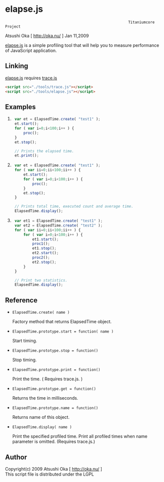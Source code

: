 
# elapse.js

                                                            Titaniumcore Project

Atsushi Oka [ http://oka.nu/ ]                                       Jan 11,2009

[elapse.js](elapse.js) is a simple profiling tool that will help you to measure
performance of JavaScript application.

## Linking

[elapse.js](elapse.js) requires [trace.js](trace.js)

```html
<script src="./tools/trace.js"></script>
<script src="./tools/elapse.js"></script>
```

## Examples

1.
   ```javascript
    var et = ElapsedTime.create( "test1" );
    et.start();
    for ( var i=0;i<100;i++ ) {
        proc();
    }
    et.stop();

    // Prints the elapsed time.
    et.print();
   ```


2.
   ```javascript
    var et = ElapsedTime.create( "test1" );
    for ( var ii=0;ii<100;ii++ ) {
        et.start();
        for ( var i=0;i<100;i++ ) {
            proc();
        }
        et.stop();
    }

    // Prints total time, executed count and average time.
    ElapsedTime.display();
   ```


3.
   ```javascript
    var et1 = ElapsedTime.create( "test1" );
    var et2 = ElapsedTime.create( "test2" );
    for ( var ii=0;ii<100;ii++ ) {
        for ( var i=0;i<100;i++ ) {
            et1.start();
            proc1();
            et1.stop();
            et2.start();
            proc2();
            et2.stop();
        }
    }

    // Print two statistics.
    ElapsedTime.display();
   ```

## Reference

- `ElapsedTime.create( name )`

  Factory method that returns ElapsedTime object.

- `ElapsedTime.prototype.start = function( name )`

  Start timing.

- `ElapsedTime.prototype.stop = function()`

  Stop timing.

- `ElapsedTime.prototype.print = function()`

  Print the time. ( Requires trace.js. )

- `ElapsedTime.prototype.get = function()`

  Returns the time in milliseconds.

- `ElapsedTime.prototype.name = function()`

  Returns name of this object.

- `ElapsedTime.display( name )`

  Print the specified profiled time.
  Print all profiled times when name parameter is omitted.
  (Requires trace.js.)

## Author

Copyright(c) 2009 Atsushi Oka [ <a href="http://oka.nu/">http://oka.nu/</a> ]  
This script file is distributed under the LGPL
